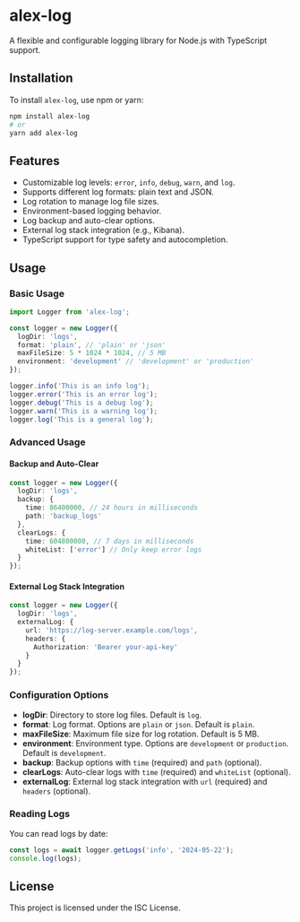 # alex-log

A flexible and configurable logging library for Node.js with TypeScript support.

## Installation

To install `alex-log`, use npm or yarn:

```sh
npm install alex-log
# or
yarn add alex-log
```

## Features

- Customizable log levels: `error`, `info`, `debug`, `warn`, and `log`.
- Supports different log formats: plain text and JSON.
- Log rotation to manage log file sizes.
- Environment-based logging behavior.
- Log backup and auto-clear options.
- External log stack integration (e.g., Kibana).
- TypeScript support for type safety and autocompletion.

## Usage

### Basic Usage

```typescript
import Logger from 'alex-log';

const logger = new Logger({
  logDir: 'logs',
  format: 'plain', // 'plain' or 'json'
  maxFileSize: 5 * 1024 * 1024, // 5 MB
  environment: 'development' // 'development' or 'production'
});

logger.info('This is an info log');
logger.error('This is an error log');
logger.debug('This is a debug log');
logger.warn('This is a warning log');
logger.log('This is a general log');
```

### Advanced Usage

#### Backup and Auto-Clear

```typescript
const logger = new Logger({
  logDir: 'logs',
  backup: {
    time: 86400000, // 24 hours in milliseconds
    path: 'backup_logs'
  },
  clearLogs: {
    time: 604800000, // 7 days in milliseconds
    whiteList: ['error'] // Only keep error logs
  }
});
```

#### External Log Stack Integration

```typescript
const logger = new Logger({
  logDir: 'logs',
  externalLog: {
    url: 'https://log-server.example.com/logs',
    headers: {
      Authorization: 'Bearer your-api-key'
    }
  }
});
```

### Configuration Options

- **logDir**: Directory to store log files. Default is `log`.
- **format**: Log format. Options are `plain` or `json`. Default is `plain`.
- **maxFileSize**: Maximum file size for log rotation. Default is 5 MB.
- **environment**: Environment type. Options are `development` or `production`. Default is `development`.
- **backup**: Backup options with `time` (required) and `path` (optional).
- **clearLogs**: Auto-clear logs with `time` (required) and `whiteList` (optional).
- **externalLog**: External log stack integration with `url` (required) and `headers` (optional).

### Reading Logs

You can read logs by date:

```typescript
const logs = await logger.getLogs('info', '2024-05-22');
console.log(logs);
```

## License

This project is licensed under the ISC License.